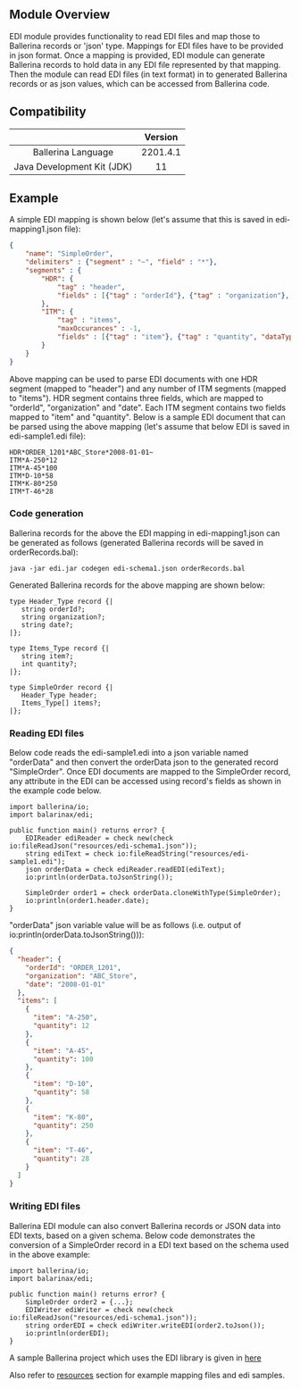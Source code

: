 ## Module Overview

EDI module provides functionality to read EDI files and map those to Ballerina records or 'json' type. Mappings for EDI files have to be provided in json format. Once a mapping is provided, EDI module can generate Ballerina records to hold data in any EDI file represented by that mapping. Then the module can read EDI files (in text format) in to generated Ballerina records or as json values, which can be accessed from Ballerina code.

## Compatibility

|                                   | Version               |
|:---------------------------------:|:---------------------:|
| Ballerina Language                | 2201.4.1              |
| Java Development Kit (JDK)        | 11                    |

## Example

A simple EDI mapping is shown below (let's assume that this is saved in edi-mapping1.json file):

````json
{
    "name": "SimpleOrder",
    "delimiters" : {"segment" : "~", "field" : "*"},
    "segments" : {
        "HDR": {
            "tag" : "header",
            "fields" : [{"tag" : "orderId"}, {"tag" : "organization"}, {"tag" : "date"}]
        },
        "ITM": {
            "tag" : "items",
            "maxOccurances" : -1,
            "fields" : [{"tag" : "item"}, {"tag" : "quantity", "dataType" : "int"}]
        }
    }
}
````

Above mapping can be used to parse EDI documents with one HDR segment (mapped to "header") and any number of ITM segments (mapped to "items"). HDR segment contains three fields, which are mapped to "orderId", "organization" and "date". Each ITM segment contains two fields mapped to "item" and "quantity". Below is a sample EDI document that can be parsed using the above mapping (let's assume that below EDI is saved in edi-sample1.edi file):

````edi
HDR*ORDER_1201*ABC_Store*2008-01-01~
ITM*A-250*12
ITM*A-45*100
ITM*D-10*58
ITM*K-80*250
ITM*T-46*28
````

### Code generation

Ballerina records for the above the EDI mapping in edi-mapping1.json can be generated as follows (generated Ballerina records will be saved in orderRecords.bal):

```
java -jar edi.jar codegen edi-schema1.json orderRecords.bal
```

Generated Ballerina records for the above mapping are shown below:

```ballerina
type Header_Type record {|
   string orderId?;
   string organization?;
   string date?;
|};

type Items_Type record {|
   string item?;
   int quantity?;
|};

type SimpleOrder record {|
   Header_Type header;
   Items_Type[] items?;
|};
```

### Reading EDI files

Below code reads the edi-sample1.edi into a json variable named "orderData" and then convert the orderData json to the generated record "SimpleOrder". Once EDI documents are mapped to the SimpleOrder record, any attribute in the EDI can be accessed using record's fields as shown in the example code below.

````ballerina
import ballerina/io;
import balarinax/edi;

public function main() returns error? {
    EDIReader ediReader = check new(check io:fileReadJson("resources/edi-schema1.json"));
    string ediText = check io:fileReadString("resources/edi-sample1.edi");
    json orderData = check ediReader.readEDI(ediText);
    io:println(orderData.toJsonString());

    SimpleOrder order1 = check orderData.cloneWithType(SimpleOrder);
    io:println(order1.header.date);
}
````
"orderData" json variable value will be as follows (i.e. output of io:println(orderData.toJsonString())):

````json
{
  "header": {
    "orderId": "ORDER_1201",
    "organization": "ABC_Store",
    "date": "2008-01-01"
  },
  "items": [
    {
      "item": "A-250",
      "quantity": 12
    },
    {
      "item": "A-45",
      "quantity": 100
    },
    {
      "item": "D-10",
      "quantity": 58
    },
    {
      "item": "K-80",
      "quantity": 250
    },
    {
      "item": "T-46",
      "quantity": 28
    }
  ]
}
````

### Writing EDI files

Ballerina EDI module can also convert Ballerina records or JSON data into EDI texts, based on a given schema. Below code demonstrates the conversion of a SimpleOrder record in a EDI text based on the schema used in the above example:

````ballerina
import ballerina/io;
import balarinax/edi;

public function main() returns error? {
    SimpleOrder order2 = {...};
    EDIWriter ediWriter = check new(check io:fileReadJson("resources/edi-schema1.json"));
    string orderEDI = check ediWriter.writeEDI(order2.toJson());
    io:println(orderEDI);
}
````

A sample Ballerina project which uses the EDI library is given in [here](https://github.com/chathurace/ballerina-edi/tree/main/samples/simpleEDI)

Also refer to [resources](https://github.com/chathurace/ballerina-edi/tree/main/edi/resources) section for example mapping files and edi samples.

